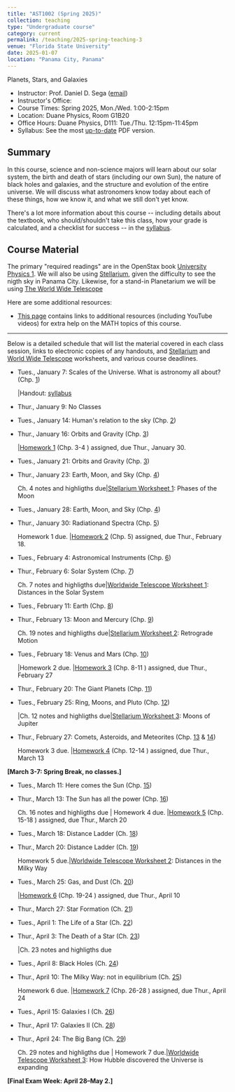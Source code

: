 ```yaml
---
title: "AST1002 (Spring 2025)"
collection: teaching
type: "Undergraduate course"
category: current
permalink: /teaching/2025-spring-teaching-3
venue: "Florida State University"
date: 2025-01-07
location: "Panama City, Panama"
---
```

Planets, Stars, and Galaxies

* Instructor:	Prof. Daniel D. Sega ([email](mailto:dsega@fsu.edu))
* Instructor's Office:  	
* Course Times: Spring 2025, Mon./Wed. 1:00-2:15pm
* Location:	Duane Physics, Room G1B20
* Office Hours:	Duane Physics, D111: Tue./Thu. 12:15pm-11:45pm
* Syllabus:	See the most [up-to-date](astrosega.github.io/files/astro.pdf) PDF version.

Summary
-----------
In this course, science and non-science majors will learn about our solar system, the birth and death of stars (including our own Sun), the nature of black holes and galaxies, and the structure and evolution of the entire universe. We will discuss what astronomers know today about each of these things, how we know it, and what we still don't yet know.

There's a lot more information about this course -- including details about the textbook, who should/shouldn't take this class, how your grade is calculated, and a checklist for success -- in the [syllabus](astrosega.github.io/files/astro.pdf).

Course Material
--------------
The primary "required readings" are in the OpenStax book [University Physics 1](https://openstax.org/details/books/astronomy-2e). We will also be using [Stellarium](https://stellarium-web.org/), given the difficulty to see the nigth sky in Panama City. Likewise, for a stand-in Planetarium we will be using [The World Wide Telescope](https://www.worldwidetelescope.org/) 

Here are some additional resources:

* [This page](https://stevencranmer.bitbucket.io/ASTR_1200_2019/math_links.html) contains links to additional resources (including YouTube videos) for extra help on the MATH topics of this course.

-------------

Below is a detailed schedule that will list the material covered in each class session, links to electronic copies of any handouts, and [Stellarium](https://stellarium-web.org/) and [World Wide Telescope](https://www.worldwidetelescope.org/) worksheets, and various course deadlines.

* Tues., January 7: Scales of the Universe. What is astronomy all about? (Chp. [1](https://openstax.org/details/books/astronomy-2e/pages/1-thinking-ahead))

  |Handout: [syllabus](astrosega.github.io/files/2048C.pdf)
* Thur., January 9: No Classes
* Tues., January 14: Human's relation to the sky (Chp. [2](https://openstax.org/details/books/astronomy-2e/pages/2-thinking-ahead))
* Thur., January 16: Orbits and Gravity (Chp. [3](https://openstax.org/details/books/astronomy-2e/pages/3-thinking-ahead))

  |[Homework 1](astrosega.github.io/files/astrohw1.pdf) (Chp. 3-4 ) assigned, due Thur., January 30.
* Tues., January 21: Orbits and Gravity (Chp. [3](https://openstax.org/details/books/astronomy-2e/pages/3-thinking-ahead))
* Thur., January 23: Earth, Moon, and Sky (Chp. [4](https://openstax.org/details/books/astronomy-2e/pages/4-thinking-ahead))
  
   Ch. 4 notes and highligths due|[Stellarium Worksheet 1](astrosega.github.io/files/stellarium1.pdf): Phases of the Moon
* Tues., January 28:  Earth, Moon, and Sky (Chp. [4](https://openstax.org/books/astronomy-2e/pages/6-thinking-ahead))
* Thur., January 30: Radiationand Spectra (Chp. [5](https://openstax.org/books/astronomy-2e/pages/6-thinking-ahead))

  Homework 1 due. |[Homework 2](astrosega.github.io/files/astrohw2.pdf) (Chp. 5) assigned, due Thur., February 18.
* Tues., February 4: Astronomical Instruments (Chp. [6](https://openstax.org/books/astronomy-2e/pages/6-thinking-ahead))
* Thur., February 6: Solar System (Chp. [7](https://openstax.org/books/astronomy-2e/pages/7-thinking-ahead))

	Ch. 7 notes and highligths due|[Worldwide Telescope Worksheet 1](astrosega.github.io/files/wwt1.pdf): Distances in the Solar System
* Tues., February 11: Earth (Chp. [8](https://openstax.org/books/astronomy-2e/pages/8-thinking-ahead))
* Thur., February 13: Moon and Mercury (Chp. [9](https://openstax.org/books/astronomy-2e/pages/9-thinking-ahead))
	
	Ch. 19 notes and highligths due|[Stellarium Worksheet 2](astrosega.github.io/files/stellarium1.pdf): Retrograde Motion
* Tues., February 18: Venus and Mars (Chp. [10](https://openstax.org/books/astronomy-2e/pages/10-thinking-ahead))
  
  |Homework 2 due. |[Homework 3](astrosega.github.io/files/astrohw3.pdf) (Chp. 8-11 ) assigned, due Thur., February 27
* Thur., February 20: The Giant Planets (Chp. [11](https://openstax.org/books/astronomy-2e/pages/8-thinking-ahead))
* Tues., February 25: Ring, Moons, and Pluto (Chp. [12](https://openstax.org/books/astronomy-2e/pages/9-thinking-ahead))
  
  |Ch. 12 notes and highligths due|[Stellarium Worksheet 3](astrosega.github.io/files/stellarium3.pdf): Moons of Jupiter
* Thur., February 27: Comets, Asteroids, and Meteorites (Chp. [13](https://openstax.org/books/astronomy-2e/pages/13-thinking-ahead) & [14](https://openstax.org/books/astronomy-2e/pages/14-thinking-ahead))

  Homework 3 due. |[Homework 4](astrosega.github.io/files/astrohw4.pdf) (Chp. 12-14 ) assigned, due Thur., March 13

**[March 3-7: Spring Break, no classes.]**
  
* Tues., March 11: Here comes the Sun (Chp. [15](https://openstax.org/books/astronomy-2e/pages/9-thinking-ahead))
* Thur., March 13: The Sun has all the power (Chp. [16](https://openstax.org/books/astronomy-2e/pages/10-thinking-ahead))

     Ch. 16 notes and highligths due | Homework 4 due. |[Homework 5](astrosega.github.io/files/astrohw5.pdf) (Chp. 15-18 ) assigned, due Thur., March 20
* Tues., March 18: Distance Ladder (Ch. [18](https://openstax.org/books/university-physics-volume-1/pages/10-thinking-ahead))
* Thur., March 20: Distance Ladder (Ch. [19](https://openstax.org/books/university-physics-volume-1/pages/10-thinking-ahead))

     Homework 5 due.|[Worldwide Telescope Worksheet 2](astrosega.github.io/files/wwt2.pdf): Distances in the Milky Way 
* Tues., March 25: Gas, and Dust (Ch. [20](https://openstax.org/books/astronomy-2e/pages/11-thinking-ahead))
 
     |[Homework 6](astrosega.github.io/files/astrohw6.pdf) (Chp. 19-24 ) assigned, due Thur., April 10
* Thur., March 27: Star Formation  (Ch. [21](https://openstax.org/books/astronomy-2e/pages/11-thinking-ahead))
* Tues., April 1: The Life of a Star (Ch. [22](https://openstax.org/books/astronomy-2e/pages/12-thinking-ahead))
* Thur., April 3: The Death of a Star (Ch. [23](https://openstax.org/books/astronomy-2e/pages/12-thinking-ahead))

	|Ch. 23 notes and highligths due
* Tues., April 8: Black Holes (Ch. [24](https://openstax.org/books/astronomy-2e/pages/12-thinking-ahead))
* Thur., April 10: The Milky Way: not in equilibrium (Ch. [25](https://openstax.org/books/astronomy-2e/pages/13-thinking-ahead))

	Homework 6 due. |[Homework 7](astrosega.github.io/files/astrohw7.pdf) (Chp. 26-28 ) assigned, due Thur., April 24
* Tues., April 15: Galaxies I (Ch. [26](https://openstax.org/books/astronomy-2e/pages/11-thinking-ahead))
* Thur., April 17: Galaxies II (Ch. [28](https://openstax.org/books/astronomy-2e/pages/11-thinking-ahead))
* Thur., April 24: The Big Bang (Ch. [29](https://openstax.org/books/astronomy-2e/pages/15-thinking-ahead))

   Ch. 29 notes and highligths due | Homework 7 due.|[Worldwide Telescope Worksheet 3](astrosega.github.io/files/wwt3.pdf): How Hubble discovered the Universe is expanding


**[Final Exam Week: April 28–May 2.]**

